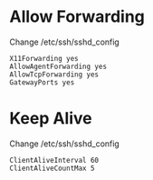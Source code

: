 
# Allow Forwarding

Change /etc/ssh/sshd_config

	X11Forwarding yes
	AllowAgentForwarding yes
	AllowTcpForwarding yes
	GatewayPorts yes

# Keep Alive

Change /etc/ssh/sshd_config

	ClientAliveInterval 60
	ClientAliveCountMax 5

